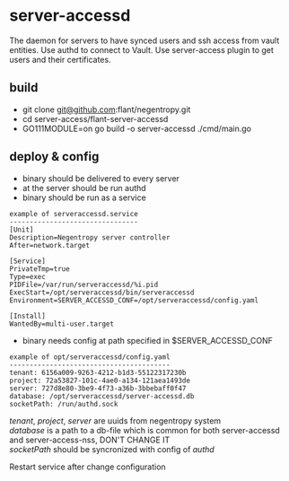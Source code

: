 # server-accessd

The daemon for servers to have synced users and ssh access from vault entities. Use authd to connect to Vault. Use
server-access plugin to get users and their certificates.

## build

- git clone git@github.com:flant/negentropy.git
- cd server-access/flant-server-accessd
- GO111MODULE=on go build -o server-accessd ./cmd/main.go

## deploy & config

- binary should be delivered to every server
- at the server should be run authd
- binary should be run as a service

```
example of serveraccessd.service
--------------------------------
[Unit]
Description=Negentropy server controller
After=network.target

[Service]
PrivateTmp=true
Type=exec
PIDFile=/var/run/serveraccessd/%i.pid
ExecStart=/opt/serveraccessd/bin/serveraccessd
Environment=SERVER_ACCESSD_CONF=/opt/serveraccessd/config.yaml

[Install]
WantedBy=multi-user.target
```

- binary needs config at path specified in $SERVER_ACCESSD_CONF

```
example of opt/serveraccessd/config.yaml
----------------------------------------
tenant: 6156a009-9263-4212-b1d3-55122317230b
project: 72a53827-101c-4ae0-a134-121aea1493de
server: 727d8e80-3be9-4f73-a36b-3bbebaff0f47
database: /opt/serveraccessd/server-accessd.db
socketPath: /run/authd.sock
```

*tenant*, *project*, *server* are uuids from negentropy system  
*database* is a path to a db-file which is common for both server-accessd and server-access-nss, DON'T CHANGE IT      
*socketPath* should be syncronized with config of *authd*

Restart service after change configuration